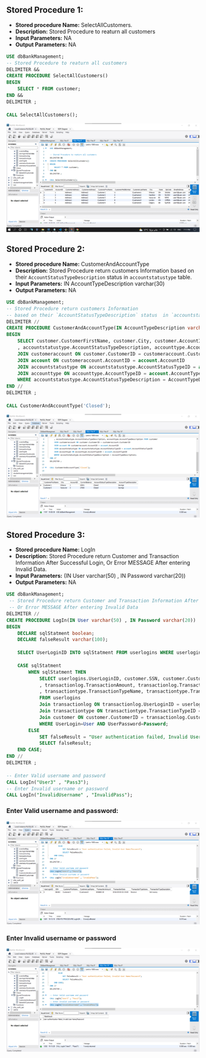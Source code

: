 ## Stored Procedure 1:
- <b>Stored procedure Name:</b> SelectAllCustomers.
- <b>Description:</b> Stored Procedure to reaturn all customers
- <b>Input Parameters:</b> NA
- <b>Output Parameters:</b> NA

```sql
USE dbBankManagement;
-- Stored Procedure to reaturn all customers
DELIMITER &&
CREATE PROCEDURE SelectAllCustomers()
BEGIN
	SELECT * FROM customer;
END &&
DELIMITER ;

CALL SelectAllCustomers();
```
<img src='img/img1.png' /></br>

## Stored Procedure 2:
- <b>Stored procedure Name:</b> CustomerAndAccountType
- <b>Description:</b> Stored Procedure return customers Information based on their `AccountStatusTypeDescription` status  in `accountstatustype` table.
- <b>Input Parameters:</b> IN AccountTypeDescription varchar(30)
- <b>Output Parameters:</b> NA

```sql
USE dbBankManagement;
-- Stored Procedure return customers Information 
-- based on their `AccountStatusTypeDescription` status  in `accountstatustype` table.
DELIMITER //
CREATE PROCEDURE CustomerAndAccountType(IN AccountTypeDescription varchar(30))
BEGIN
	SELECT customer.CustomerFirstName, customer.City, customer.AccountID, account.CurrentBalance
	, accountstatustype.AccountStatusTypeDescription, accounttype.AccountTypeDescription FROM customer 
	JOIN customeraccount ON customer.CustomerID = customeraccount.CustomerID
	JOIN account ON customeraccount.AccountID = account.AccountID
	JOIN accountstatustype ON accountstatustype.AccountStatusTypeID = account.AccountStatusTypeID
	JOIN accounttype ON accounttype.AccountTypeID = account.AccountTypeID
	WHERE accountstatustype.AccountStatusTypeDescription = AccountTypeDescription;
END //
DELIMITER ;

CALL CustomerAndAccountType('Closed');

```
<img src='img/img2.png' /></br>

## Stored Procedure 3:
- <b>Stored procedure Name:</b> LogIn
- <b>Description:</b> Stored Procedure return Customer and Transaction Information After Successful Login, Or Error MESSAGE After entering Invalid Data.
- <b>Input Parameters:</b> (IN User varchar(50) , IN Password varchar(20))
- <b>Output Parameters:</b> NA

```sql
USE dbBankManagement;
 -- Stored Procedure return Customer and Transaction Information After Successful Login, 
 -- Or Error MESSAGE After entering Invalid Data
DELIMITER //
CREATE PROCEDURE LogIn(IN User varchar(50) , IN Password varchar(20))
BEGIN
	DECLARE sqlStatment boolean;   
    DECLARE falseResult varchar(100);
    
	SELECT UserLoginID INTO sqlStatment FROM userlogins WHERE userlogins.UserLogin=User AND userlogins.UserPassword=Password;
    
    CASE sqlStatment
		WHEN sqlStatment THEN
			SELECT userlogins.UserLoginID, customer.SSN, customer.CustomerFirstName, customer.CustomerLastName
            , transactionlog.TransactionAmount, transactionlog.TransactionDate
            , transactiontype.TransactionTypeName, transactiontype.TransactionTypeDescription
            FROM userlogins
			Join transactionlog ON transactionlog.UserLoginID = userlogins.UserLoginID
            Join transactiontype ON transactiontype.TransactionTypeID = transactionlog.TransactionTypeID
            Join customer ON customer.CustomerID = transactionlog.CustomerID
			WHERE UserLogin=User AND UserPassword=Password;
	    ELSE
			SET falseResult = "User authentication failed, Invalid User Name/Password";
            SELECT falseResult;
    END CASE;
END //
DELIMITER ;

-- Enter Valid username and password 
CALL LogIn("User3" , "Pass3");
-- Enter Invalid username or password
CALL LogIn("InvalidUsername" , "InvalidPass");
```
### Enter Valid username and password:
<img src='img/img3.png' /></br>

### Enter Invalid username or password
<img src='img/img4.png' /></br>


<!-- ### Stored Procedure 3:
- <b>Stored procedure Name:</b>
- <b>Description:</b>
- <b>Input Parameters:</b>
- <b>Output Parameters:</b>

```sql
```
<img src='img/img3.png' /></br> -->